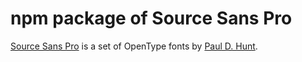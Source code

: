 # npm package of Source Sans Pro

[Source Sans Pro](https://github.com/adobe-fonts/source-sans-pro/) is a set of OpenType fonts by [Paul D. Hunt](mailto:opensourcefonts@adobe.com).
